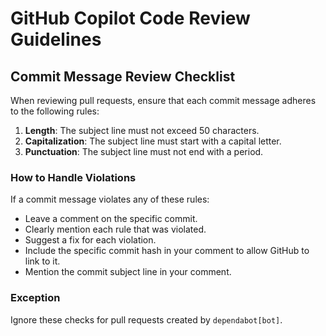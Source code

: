 # GitHub Copilot Code Review Guidelines

## Commit Message Review Checklist

When reviewing pull requests, ensure that each commit message adheres to the following rules:

1. **Length**: The subject line must not exceed 50 characters.
2. **Capitalization**: The subject line must start with a capital letter.
3. **Punctuation**: The subject line must not end with a period.

### How to Handle Violations

If a commit message violates any of these rules:
- Leave a comment on the specific commit.
- Clearly mention each rule that was violated.
- Suggest a fix for each violation.
- Include the specific commit hash in your comment to allow GitHub to link to it.
- Mention the commit subject line in your comment.

### Exception

Ignore these checks for pull requests created by `dependabot[bot]`.